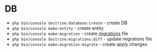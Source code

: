 # DB

- `php bin/console doctrine:database:create` - create DB
- `php bin/console make:entity` - create entity
- `php bin/console make:migration` - create [migrations] file
- `php bin/console doctrine:migrations:diff` - update migrations file
- `php bin/console make:migration:migrate` - create apply changes












[migrations]: https://symfony.com/doc/current/bundles/DoctrineMigrationsBundle/index.html